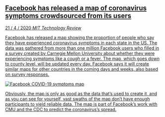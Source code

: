 <a class='link' href='https://archive.vn/c9298'>
<article>

## Facebook has released a map of coronavirus symptoms crowdsourced from its users

<time datetime=2020-04-21>21 / 4 / 2020</time>
<em class='source'>MIT Technology Review</em>

Facebook has released a map showing the proportion of people who say they have
experienced coronavirus symptoms in each state in the US. The data was gathered
from more than one million Facebook users who filled in a survey created by
Carnegie Mellon University about whether they were experiencing symptoms like a
cough or a fever. The map, which goes down to county level, will be updated
every day. Facebook says it will create similar maps for other countries in the
coming days and weeks, also based on survey responses.

![Facebook COVID-19 symptoms map](fb-covid-map.png 'Facebook COVID-19 symptoms map')

Obviously, the map is only as good as the data that’s used to create it, and as
you can see for yourself, vast swaths of the map don’t have enough participants
to yield reliable data. The map is part of Facebook’s work with CMU and the CDC
to predict the coronavirus’s spread.

</article>
</a>
